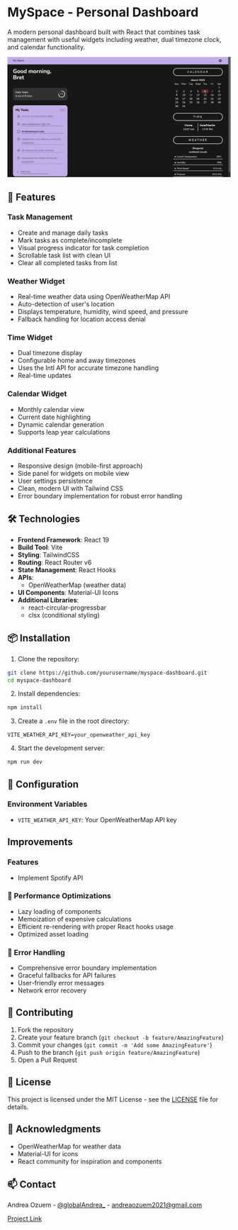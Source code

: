 # MySpace - Personal Dashboard

A modern personal dashboard built with React that combines task management with useful widgets including weather, dual timezone clock, and calendar functionality.

![MySpace Dashboard](/src/assets/screenshot.png) <!-- You should add a screenshot of your app here -->

## 🌟 Features

### Task Management
- Create and manage daily tasks
- Mark tasks as complete/incomplete
- Visual progress indicator for task completion
- Scrollable task list with clean UI
- Clear all completed tasks from list

### Weather Widget
- Real-time weather data using OpenWeatherMap API
- Auto-detection of user's location
- Displays temperature, humidity, wind speed, and pressure
- Fallback handling for location access denial

### Time Widget
- Dual timezone display
- Configurable home and away timezones
- Uses the Intl API for accurate timezone handling
- Real-time updates

### Calendar Widget
- Monthly calendar view
- Current date highlighting
- Dynamic calendar generation
- Supports leap year calculations

### Additional Features
- Responsive design (mobile-first approach)
- Side panel for widgets on mobile view
- User settings persistence
- Clean, modern UI with Tailwind CSS
- Error boundary implementation for robust error handling

## 🛠 Technologies

- **Frontend Framework**: React 19
- **Build Tool**: Vite
- **Styling**: TailwindCSS
- **Routing**: React Router v6
- **State Management**: React Hooks
- **APIs**: 
  - OpenWeatherMap (weather data)
- **UI Components**: Material-UI Icons
- **Additional Libraries**:
  - react-circular-progressbar
  - clsx (conditional styling)

## 📦 Installation

1. Clone the repository:
```bash
git clone https://github.com/yourusername/myspace-dashboard.git
cd myspace-dashboard
```

2. Install dependencies:
```bash
npm install
```

3. Create a `.env` file in the root directory:
```env
VITE_WEATHER_API_KEY=your_openweather_api_key
```

4. Start the development server:
```bash
npm run dev
```

## 🔧 Configuration

### Environment Variables
- `VITE_WEATHER_API_KEY`: Your OpenWeatherMap API key


## Improvements

### Features

- Implement Spotify API

### 🚀 Performance Optimizations

- Lazy loading of components
- Memoization of expensive calculations
- Efficient re-rendering with proper React hooks usage
- Optimized asset loading

### 🐛 Error Handling

- Comprehensive error boundary implementation
- Graceful fallbacks for API failures
- User-friendly error messages
- Network error recovery

## 🤝 Contributing

1. Fork the repository
2. Create your feature branch (`git checkout -b feature/AmazingFeature`)
3. Commit your changes (`git commit -m 'Add some AmazingFeature'`)
4. Push to the branch (`git push origin feature/AmazingFeature`)
5. Open a Pull Request

## 📝 License

This project is licensed under the MIT License - see the [LICENSE](LICENSE) file for details.

## 🙏 Acknowledgments

- OpenWeatherMap for weather data
- Material-UI for icons
- React community for inspiration and components

## 📫 Contact

Andrea Ozuem - [@globalAndrea_](https://twitter.com/globalAndrea_) - andreaozuem2021@gmail.com

[Project Link](https://my-space-refactored.netlify.app/)